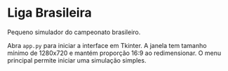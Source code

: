 # Liga Brasileira

Pequeno simulador do campeonato brasileiro.

Abra `app.py` para iniciar a interface em Tkinter. A janela tem tamanho
mínimo de 1280x720 e mantém proporção 16:9 ao redimensionar. O menu
principal permite iniciar uma simulação simples.
